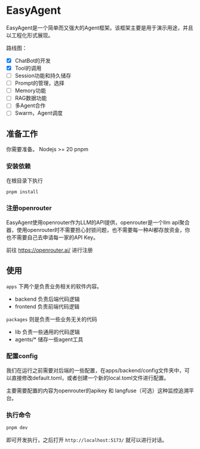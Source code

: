 # EasyAgent

EasyAgent是一个简单而又强大的Agent框架。该框架主要是用于演示用途，并且以工程化形式展现。

路线图：  
- [x] ChatBot的开发  
- [x] Tool的调用  
- [ ] Session功能和持久储存  
- [ ] Prompt的管理，选择  
- [ ] Memory功能  
- [ ] RAG数据功能  
- [ ] 多Agent合作  
- [ ] Swarm，Agent调度  

## 准备工作
你需要准备。
Nodejs >= 20
pnpm

### 安装依赖
在根目录下执行
```bash
pnpm install
```

### 注册openrouter
EasyAgent使用openrouter作为LLM的API提供，openrouter是一个llm api聚合器，使用openrouter时不需要担心封锁问题，也不需要每一种AI都存放资金，你也不需要自己去申请每一家的API Key。

前往 https://openrouter.ai/ 进行注册

## 使用
`apps` 下两个是负责业务相关的软件内容。
- backend 负责后端代码逻辑
- frontend 负责前端代码逻辑

`packages` 则是负责一些业务无关的代码
- lib 负责一些通用的代码逻辑
- agents/* 储存一些agent工具

### 配置config
我们在运行之前需要对后端的一些配置，在apps/backend/config文件夹中，可以直接修改default.toml，或者创建一个新的local.toml文件进行配置。

主要需要配置的内容为openrouter的apikey 和 langfuse（可选）这种监控追溯平台。

### 执行命令
```bash
pnpm dev
```
即可开发执行，之后打开 `http://localhost:5173/` 就可以进行对话。